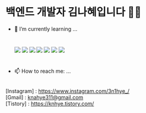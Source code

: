 # 백엔드 개발자 김나혜입니다 👩‍💻 <br/>

- 🌱 I’m currently learning ...<br/><br/>

  ### <img src="https://img.shields.io/badge/html5-E34F26?style=flat-square&logo=html5&logoColor=FFFFFF"/>  <img src="https://img.shields.io/badge/css-663399?style=flat-square&logo=css&logoColor=FFFFFF"/>  <img src="https://img.shields.io/badge/javascript-F7DF1E?style=flat-square&logo=javascript&logoColor=000000"/>  <img src="https://img.shields.io/badge/nodedotjs-5FA04E?style=flat-square&logo=nodedotjs&logoColor=FFFFFF"/>  <img src="https://img.shields.io/badge/express-000000?style=flat-square&logo=express&logoColor=FFFFFF"/>  <img src="https://img.shields.io/badge/springboot-6DB33F?style=flat-square&logo=springboot&logoColor=FFFFFF"/>  <img src="https://img.shields.io/badge/react-61DAFB?style=flat-square&logo=react&logoColor=FFFFFF"/><br/><br/>

  
- 📫 How to reach me: ...<br/><br/>

[Instagram] : https://www.instagram.com/3n1hye_/ <br/>
[Gmail] : knahye311@gmail.com <br/>
[Tistory] : https://knhye.tistory.com/ <br/>
